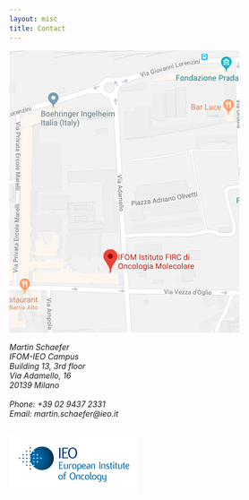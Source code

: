 ```yaml
---
layout: misc
title: Contact
---
```


<a href="https://goo.gl/maps/d8UepzTWsLx"><img class="pull-right" src="/images/ieo-campus.png"/></a>

<address>
	Martin Schaefer<br>
	IFOM-IEO Campus<br>
	Building 13, 3rd floor<br>
	Via Adamello, 16<br>
	20139 Milano<br>
	<br>
	Phone: +39 02 9437 2331<br>
	Email: martin.schaefer<span style="display:none">obfuscate</span>@ieo.it<br>
	<p>&nbsp;<br>
	<img class="pull-left" src="/images/ieo_logo.png">  
